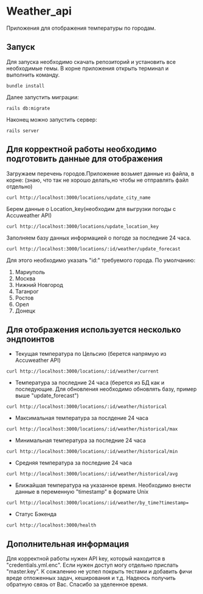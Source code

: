 # Weather_api

Приложения для отображения температуры по городам.

## Запуск

Для запуска необходимо скачать репозиторий  и установить все необходимые гемы.
В корне приложения открыть терминал и выполнить команду.

```
bundle install
```
Далее запустить миграции:

```
rails db:migrate
```

Наконец можно запустить сервер:

```
rails server
```

## Для корректной работы необходимо подготовить данные для отображения

Загружаем перечень городов.Приложение возьмет данные из файла, в корне:
(знаю, что так не хорошо делать,но чтобы не отправлять файл отдельно)

```
curl http://localhost:3000/locations/update_city_name
```

Берем данные о Location_key(необходим для выгрузки погоды с Accuweather API)

```
curl http://localhost:3000/locations/update_location_key
```

Заполняем базу данных информацией о погоде за последние 24 часа.
```
curl http://localhost:3000/locations/:id/weather/update_forecast
```

Для этого необходимо указать "id:" требуемого города.
По умолчанию:

1. Мариуполь
2. Москва
3. Нижний Новгород
4. Таганрог
5. Ростов
6. Орел
7. Донецк

##  Для отображения используется несколько эндпоинтов

- Текущая температура по Цельсию (берется напрямую из Accuweather API)

```
curl http://localhost:3000/locations/:id/weather/current
```

- Температура за последние 24 часа (берется из БД как и последующие. Для обновления необходимо обновлять базу, 
пример выше "update_forecast") 

```
curl http://localhost:3000/locations/:id/weather/historical
```
- Максимальная температура за послдение 24 часа

```
curl http://localhost:3000/locations/:id/weather/historical/max
```
- Минимальная температура за последние 24 часа

```
curl http://localhost:3000/locations/:id/weather/historical/min
```

- Средняя температура за последние 24 часа

```
curl http://localhost:3000/locations/:id/weather/historical/avg
```

- Ближайшая температура на указанное время. Необходимо внести данные в переменную "timestamp" в формате Unix

```
curl http://localhost:3000/locations/:id/weather/by_time?timestamp=
```

 - Статус Бэкенда

```
curl http://localhost:3000/health
```

## Дополнительная информация

Для корректной работы нужен API key, который находится в "credentials.yml.enc". Если нужен доступ могу отдельно 
прислать "master.key".
К сожалению не успел покрыть тестами и добавить фичи вреде отложенных задач, кеширования и т.д.
Надеюсь получить обратную связь от Вас.
Спасибо за уделенное время.


